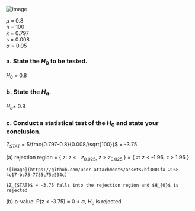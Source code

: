 
![image](https://github.com/user-attachments/assets/e5f0d211-90fb-497d-8a84-8a36651e57af)

$\mu$ = 0.8  
n = 100  
$\bar{x}$ = 0.797  
s = 0.008  
$\alpha$ = 0.05  

### a. State the $H_{0}$ to be tested.

$H_{0}$ = 0.8  

### b. State the $H_{a}$.

$H_{a} \neq$ 0.8  

### c. Conduct a statistical test of the $H_{0}$ and state your conclusion.

$Z_{STAT}$ = $\frac{0.797-0.8}{0.008/\sqrt{100}}$ = -3.75

(a) rejection region = { z: z < $-z_{0.025}$, z > $z_{0.025}$ } = { z: z < -1.96, z > 1.96 }  

    ![image](https://github.com/user-attachments/assets/bf3001fa-2168-4c17-bc75-7735c75e204c)

    $Z_{STAT}$ = -3.75 falls into the rejection region and $H_{0}$ is rejected

(b) p-value: P(z < -3.75) $\approx$ 0 < $\alpha$, $H_{0}$ is rejected
    

    
